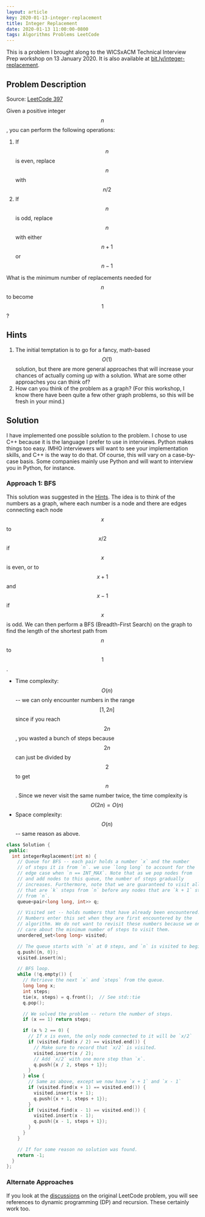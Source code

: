 ```yaml
---
layout: article
key: 2020-01-13-integer-replacement
title: Integer Replacement
date: 2020-01-13 11:00:00-0800
tags: Algorithms Problems LeetCode
---
```


This is a problem I brought along to the WICSxACM Technical Interview Prep
workshop on 13 January 2020. It is also available at
[bit.ly/integer-replacement](https://bit.ly/integer-replacement).

## Problem Description

Source: [LeetCode 397](https://leetcode.com/problems/integer-replacement/)

Given a positive integer $$n$$, you can perform the following operations:

1. If $$n$$ is even, replace $$n$$ with $$n/2$$
2. If $$n$$ is odd, replace $$n$$ with either $$n + 1$$ or $$n - 1$$

What is the minimum number of replacements needed for $$n$$ to become $$1$$?

## Hints

1. The initial temptation is to go for a fancy, math-based $$O(1)$$ solution,
   but there are more general approaches that will increase your chances of
   actually coming up with a solution. What are some other approaches you can
   think of?
2. How can you think of the problem as a graph? (For this workshop, I know there
   have been quite a few other graph problems, so this will be fresh in your
   mind.)

## Solution

I have implemented one possible solution to the problem. I chose to use C++
because it is the language I prefer to use in interviews. Python makes things
too easy. IMHO interviewers will want to see your implementation skills, and C++
is the way to do that. Of course, this will vary on a case-by-case basis. Some
companies mainly use Python and will want to interview you in Python, for
instance.

### Approach 1: BFS

This solution was suggested in the [Hints](#hints). The idea is to think of the
numbers as a graph, where each number is a node and there are edges connecting
each node $$x$$ to $$x/2$$ if $$x$$ is even, or to $$x + 1$$ and $$x - 1$$ if $$x$$ is odd.
We can then perform a BFS (Breadth-First Search) on the graph to find the length
of the shortest path from $$n$$ to $$1$$.

- Time complexity: $$O(n)$$ -- we can only encounter numbers in the range $$[1, 2n]$$
  since if you reach $$2n$$, you wasted a bunch of steps because $$2n$$ can just be
  divided by $$2$$ to get $$n$$. Since we never visit the same number twice, the
  time complexity is $$O(2n) = O(n)$$
- Space complexity: $$O(n)$$ -- same reason as above.

```cpp
class Solution {
 public:
  int integerReplacement(int n) {
    // Queue for BFS -- each pair holds a number `x` and the number
    // of steps it is from `n`. we use `long long` to account for the
    // edge case when `n == INT_MAX`. Note that as we pop nodes from
    // and add nodes to this queue, the number of steps gradually
    // increases. Furthermore, note that we are guaranteed to visit all nodes
    // that are `k` steps from `n` before any nodes that are `k + 1` steps
    // from `n`.
    queue<pair<long long, int>> q;

    // Visited set -- holds numbers that have already been encountered.
    // Numbers enter this set when they are first encountered by the
    // algorithm. We do not want to revisit these numbers because we only
    // care about the minimum number of steps to visit them.
    unordered_set<long long> visited;

    // The queue starts with `n` at 0 steps, and `n` is visited to begin with.
    q.push({n, 0});
    visited.insert(n);

    // BFS loop.
    while (!q.empty()) {
      // Retrieve the next `x` and `steps` from the queue.
      long long x;
      int steps;
      tie(x, steps) = q.front();  // See std::tie
      q.pop();

      // We solved the problem -- return the number of steps.
      if (x == 1) return steps;

      if (x % 2 == 0) {
        // If x is even, the only node connected to it will be `x/2`
        if (visited.find(x / 2) == visited.end()) {
          // Make sure to record that `x/2` is visited.
          visited.insert(x / 2);
          // Add `x/2` with one more step than `x`.
          q.push({x / 2, steps + 1});
        }
      } else {
        // Same as above, except we now have `x + 1` and `x - 1`
        if (visited.find(x + 1) == visited.end()) {
          visited.insert(x + 1);
          q.push({x + 1, steps + 1});
        }
        if (visited.find(x - 1) == visited.end()) {
          visited.insert(x - 1);
          q.push({x - 1, steps + 1});
        }
      }
    }

    // If for some reason no solution was found.
    return -1;
  }
};
```

### Alternate Approaches

If you look at the
[discussions](https://leetcode.com/problems/integer-replacement/discuss/) on the
original LeetCode problem, you will see references to dynamic programming (DP)
and recursion. These certainly work too.
